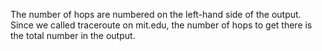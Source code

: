 The number of hops are numbered on the left-hand side of the output. Since we called traceroute on mit.edu,
the number of hops to get there is the total number in the output.
